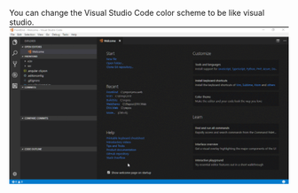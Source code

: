 ﻿You can change the Visual Studio Code color scheme to be like visual studio.
![2017 11 03 12H36 46](2017-11-03_12h36_46.gif)
